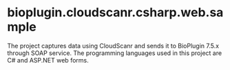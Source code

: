 # bioplugin.cloudscanr.csharp.web.sample
The project captures data using CloudScanr and sends it to BioPlugin 7.5.x through SOAP service. The programming languages used in this project are C# and ASP.NET web forms.
